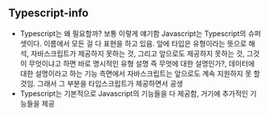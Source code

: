 ## Typescript-info

- Typescript는 왜 필요할까?
  보통 이렇게 얘기함 Javascript는 Typescript의 슈퍼 셋이다.
  이름에서 모든 걸 다 표현을 하고 있음.
  앞에 타입은 유형이라는 뜻으로 해석,
  자바스크립트가 제공하지 못하는 것, 그리고 앞으로도 제공하지 못하는 것,
  그것이 무엇이냐고 하면 바로 명시적인 유형 설명
  즉 무엇에 대한 설명인가?, 데이터에 대한 설명이라고 하는 기능 측면에서 
  자바스크립트는 앞으로도 계속 지원하지 못 할 것임. 
  그래서 그 부분을 타입스크립트가 제공하면서 공생
- Typescript는 기본적으로 Javascript의 기능들을 다 제공함, 거기에 추가적인 기능들을 제공

